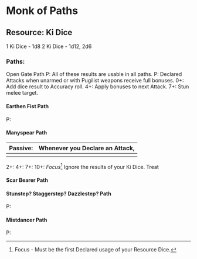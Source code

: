 # Monk of Paths

## Resource: Ki Dice

1 Ki Dice - 1d8
2 Ki Dice - 1d12, 2d6

### Paths:

Open Gate Path
P: All of these results are usable in all paths.
P: Declared Attacks when unarmed or with Pugilist weapons receive full bonuses.
0+: Add dice result to Accuracy roll.
4+: Apply bonuses to next Attack.
7+: Stun melee target.

#### Earthen Fist Path
P:

#### Manyspear Path

<table>

<tr>
<th class="rowtitle">
<b>Passive:</b>
</th>
<th>
Whenever you Declare an Attack,  
</th>
</tr>



<tr>
<th  class="rowtitle">
 
</th>
<th>


</th>
</tr>

</table>

2+:
4+:
7+:
10+: *Focus*[^1] Ignore the results of your Ki Dice. Treat


#### Scar Bearer Path

#### Stunstep? Staggerstep? Dazzlestep? Path
P:

#### Mistdancer Path
P:






[^1]: Focus - Must be the first Declared usage of your Resource Dice.